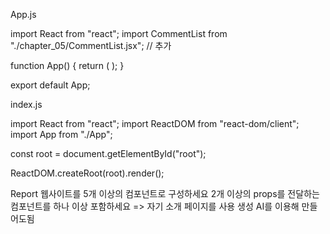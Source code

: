App.js

import React from "react";
import CommentList from "./chapter_05/CommentList.jsx"; // 추가

function App() {
    return (
        <CommentList />
    );
}

export default App;


index.js

import React from "react";
import ReactDOM from "react-dom/client";
import App from "./App";

const root = document.getElementById("root");

ReactDOM.createRoot(root).render(<App/>);

Report
  웹사이트를 5개 이상의 컴포넌트로 구성하세요
  2개 이상의 props를 전달하는 컴포넌트를 하나 이상 포함하세요
  => 자기 소개 페이지를 사용 생성 AI를 이용해 만들어도됨

